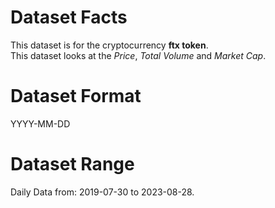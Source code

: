 # Dataset Facts

This dataset is for the cryptocurrency **ftx token**.    
This dataset looks at the _Price_, _Total Volume_ and _Market Cap_.   

# Dataset Format  

YYYY-MM-DD    

# Dataset Range    

Daily Data from: 2019-07-30 to 2023-08-28.  